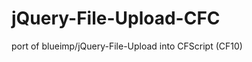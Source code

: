 jQuery-File-Upload-CFC
======================

port of blueimp/jQuery-File-Upload into CFScript (CF10)
